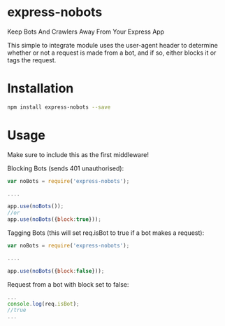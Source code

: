# express-nobots

Keep Bots And Crawlers Away From Your Express App

This simple to integrate module uses the user-agent header to determine whether or not a request is made from a bot, and if so, either blocks it or tags the request.

# Installation

```bash
npm install express-nobots --save
```

# Usage

Make sure to include this as the first middleware!

Blocking Bots (sends 401 unauthorised):

```javascript
var noBots = require('express-nobots');

....

app.use(noBots());
//or
app.use(noBots({block:true}));
```

Tagging Bots (this will set req.isBot to true if a bot makes a request):

```javascript
var noBots = require('express-nobots');

....

app.use(noBots({block:false}));
```

Request from a bot with block set to false:

```javascript
...
console.log(req.isBot);
//true
...
```

